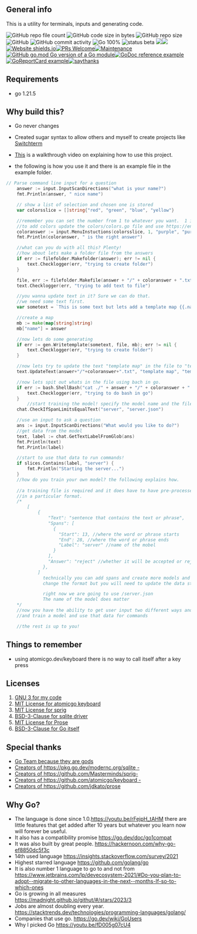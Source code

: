 ## General info
This is a utility for terminals, inputs and generating code.


![GitHub repo file count](https://img.shields.io/github/directory-file-count/golangast/sugargen) 
![GitHub code size in bytes](https://img.shields.io/github/languages/code-size/golangast/sugargen)
![GitHub repo size](https://img.shields.io/github/repo-size/golangast/sugargen)
![GitHub](https://img.shields.io/github/license/golangast/sugargen)
![GitHub commit activity](https://img.shields.io/github/commit-activity/w/golangast/sugargen)
![Go 100%](https://img.shields.io/badge/Go-100%25-blue)
![status beta](https://img.shields.io/badge/Status-Beta-red)
<img src="https://img.shields.io/github/license/golangast/sugargen.svg"><img src="https://img.shields.io/github/stars/golangast/sugargen.svg">[![Website shields.io](https://img.shields.io/website-up-down-green-red/http/shields.io.svg)](http://endrulats.com)[![PRs Welcome](https://img.shields.io/badge/PRs-welcome-brightgreen.svg?style=flat-square)](http://makeapullrequest.com)[![Maintenance](https://img.shields.io/badge/Maintained%3F-yes-green.svg)](https://GitHub.com/Naereen/StrapDown.js/graphs/commit-activity)[![GitHub go.mod Go version of a Go module](https://img.shields.io/github/go-mod/go-version/gomods/athens.svg)](https://github.com/golangast/sugargen)[![GoDoc reference example](https://img.shields.io/badge/godoc-reference-blue.svg)](https://pkg.go.dev/github.com/golangast/sugargen)[![GoReportCard example](https://goreportcard.com/badge/github.com/golangast/sugargen)](https://goreportcard.com/report/github.com/golangast/sugargen)[![saythanks](https://img.shields.io/badge/say-thanks-ff69b4.svg)](https://saythanks.io/to/golangast)


## Requirements
* go 1.21.5

## Why build this?
* Go never changes
* Created sugar syntax to allow others and myself to create projects like [Switchterm](https://github.com/golangast/switchterm)


* [This](https://www.youtube.com/watch?v=XMsiNInyen8) is a walkthrough video on explaining how to use this project.


* the following is how you use it and there is an example file in the example folder.
```go
// Parse command line input for a question
	answer := input.InputScanDirections("what is your name?")
	fmt.Println(answer, " nice name")

	// show a list of selection and chosen one is stored
	var colorsslice = []string{"red", "green", "blue", "yellow"}

	//remember you can set the number from 1 to whatever you want.  1 is the number of columns
	//to add colors update the colors/colors.go file and use https://en.wikipedia.org/wiki/ANSI_escape_code#colors
	coloranswer := input.MenuInstuctions(colorsslice, 1, "purple", "purple", "which color do you prefer to use?")
	fmt.Println(coloranswer, " is the right answer")

	//what can you do with all this? Plenty!
	//how about lets make a folder file from the answers
	if err := filefolder.Makefolder(answer); err != nil {
		text.Checklogger(err, "trying to create folder")
	}

	file, err := filefolder.Makefile(answer + "/" + coloranswer + ".txt")
	text.Checklogger(err, "trying to add text to file")

	//you wanna update text in it? Sure we can do that.
	//we need some text first.
	var sometext = `This is some text but lets add a template map {{.name}}`

	//create a map
	mb := make(map[string]string)
	mb["name"] = answer

	//now lets do some generating
	if err := gen.Writetemplate(sometext, file, mb); err != nil {
		text.Checklogger(err, "trying to create folder")
	}

	//now lets try to update the text "template map" in the file to "template cat".
	text.UpdateText(answer+"/"+coloranswer+".txt", "template map", "template map", "template cat")

	//now lets spit out whats in the file using bach in go.
	if err := bash.ShellBash("cat ./" + answer + "/" + coloranswer + ".txt"); err != nil {
		text.Checklogger(err, "trying to do bash in go")
	}
		//start training the model! specify the model name and the filename
	chat.CheckIfSpanLimitsEqualText("server", "server.json")

	//use an input to ask a question
	ans := input.InputScanDirections("What would you like to do?")
	//get data from the model
	text, label := chat.GetTextLabelFromGlob(ans)
	fmt.Println(text)
	fmt.Println(label)

	//start to use that data to run commands!
	if slices.Contains(label, "server") {
		fmt.Println("Starting the server...")
	}
	//how do you train your own model? the following explains how.
	
	//a training file is required and it does have to have pre-processed data
	//in a particular format.
	/*
		[
			{
			    "Text": "sentence that contains the text or phrase",
			    "Spans": [
			      {
			        "Start": 13, //where the word or phrase starts
			        "End": 28, //where the word or phrase ends
			        "Label": "server" //name of the mobel
			      }
			    ],
			    "Answer": "reject" //whether it will be accepted or rejected
			  },
			]
			  technically you can add spans and create more models and
			  change the format but you will need to update the data structure

			  right now we are going to use /server.json
			  The name of the model does matter
	*/
	//now you have the ability to get user input two different ways and generate files, update text, use bash,
	//and train a model and use that data for commands

	//the rest is up to you!

```

## Things to remember
* using atomicgo.dev/keyboard there is no way to call itself after a key press

## Licenses
1. [GNU 3 for my code](https://github.com/golangast/switchterm/blob/main/LICENSE.md)
2. [MIT License for atomicgo keyboard](https://github.com/atomicgo/keyboard/blob/main/LICENSE)
2. [MIT License for sprig](https://github.com/Masterminds/sprig?tab=MIT-1-ov-file#readme)
3. [BSD-3-Clause for sqlite driver](https://pkg.go.dev/modernc.org/sqlite?tab=licenses) 
4. [MIT License for Prose](https://github.com/jdkato/prose?tab=MIT-1-ov-file#readme) 
5. [BSD-3-Clause for Go itself](https://github.com/golang/go/blob/master/LICENSE) 



## Special thanks
* [Go Team because they are gods](https://github.com/golang/go/graphs/contributors)
* [Creators of https://pkg.go.dev/modernc.org/sqlite - ](https://gitlab.com/cznic/sqlite/-/project_members)
* [Creators of https://github.com/Masterminds/sprig- ](https://github.com/Masterminds/sprig/graphs/contributors)
* [Creators of https://github.com/atomicgo/keyboard - ](https://github.com/MarvinJWendt)
* [Creators of https://github.com/jdkato/prose ](https://github.com/jdkato)

## Why Go?
* The language is done since 1.0.https://youtu.be/rFejpH_tAHM there are little features that get added after 10 years but whatever you learn now will forever be useful.
* It also has a compatibility promise https://go.dev/doc/go1compat
* It was also built by great people. https://hackernoon.com/why-go-ef8850dc5f3c
* 14th used language https://insights.stackoverflow.com/survey/2021
* Highest starred language https://github.com/golang/go
* It is also number 1 language to go to and not from https://www.jetbrains.com/lp/devecosystem-2021/#Do-you-plan-to-adopt--migrate-to-other-languages-in-the-next--months-If-so-to-which-ones
* Go is growing in all measures https://madnight.github.io/githut/#/stars/2023/3
* Jobs are almost doubling every year. https://stacktrends.dev/technologies/programming-languages/golang/
* Companies that use go. https://go.dev/wiki/GoUsers
* Why I picked Go https://youtu.be/fD005g07cU4
